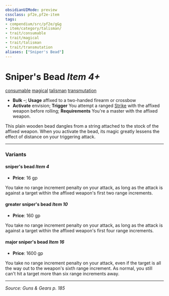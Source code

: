```yaml
---
obsidianUIMode: preview
cssclass: pf2e,pf2e-item
tags:
- compendium/src/pf2e/g&g
- item/category/talisman/
- trait/consumable
- trait/magical
- trait/talisman
- trait/transmutation
aliases: ["Sniper's Bead"]
---
```

# Sniper's Bead *Item 4+*  
[consumable](consumable.md "Consumable Item Trait")  [magical](magical.md "Magical Item Trait")  [talisman](talisman.md "Talisman Item Trait")  [transmutation](transmutation.md "Transmutation School Trait")  

- **Bulk** –; **Usage** affixed to a two-handed firearm or crossbow
- **Activate** envision; **Trigger** You attempt a ranged [Strike](strike.md) with the affixed weapon before rolling; **Requirements** You're a master with the affixed weapon.

This plain wooden bead dangles from a string attached to the stock of the affixed weapon. When you activate the bead, its magic greatly lessens the effect of distance on your triggering attack.

---

### Variants

#### sniper's bead *Item 4*

- **Price**: 16 gp

You take no range increment penalty on your attack, as long as the attack is against a target within the affixed weapon's first two range increments.

#### greater sniper's bead *Item 10*

- **Price**: 160 gp

You take no range increment penalty on your attack, as long as the attack is against a target within the affixed weapon's first four range increments.

#### major sniper's bead *Item 16*

- **Price**: 1600 gp

You take no range increment penalty on your attack, even if the target is all the way out to the weapon's sixth range increment. As normal, you still can't hit a target more than six range increments away.

---
*Source: Guns & Gears p. 185*